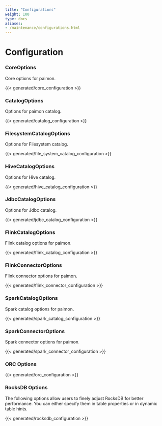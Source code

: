 ```yaml
---
title: "Configurations"
weight: 100
type: docs
aliases:
- /maintenance/configurations.html
---
```

<!--
Licensed to the Apache Software Foundation (ASF) under one
or more contributor license agreements.  See the NOTICE file
distributed with this work for additional information
regarding copyright ownership.  The ASF licenses this file
to you under the Apache License, Version 2.0 (the
"License"); you may not use this file except in compliance
with the License.  You may obtain a copy of the License at

  http://www.apache.org/licenses/LICENSE-2.0

Unless required by applicable law or agreed to in writing,
software distributed under the License is distributed on an
"AS IS" BASIS, WITHOUT WARRANTIES OR CONDITIONS OF ANY
KIND, either express or implied.  See the License for the
specific language governing permissions and limitations
under the License.
-->

# Configuration

### CoreOptions

Core options for paimon.

{{< generated/core_configuration >}}

### CatalogOptions

Options for paimon catalog.

{{< generated/catalog_configuration >}}

### FilesystemCatalogOptions

Options for Filesystem catalog.

{{< generated/file_system_catalog_configuration >}}

### HiveCatalogOptions

Options for Hive catalog.

{{< generated/hive_catalog_configuration >}}

### JdbcCatalogOptions

Options for Jdbc catalog.

{{< generated/jdbc_catalog_configuration >}}

### FlinkCatalogOptions

Flink catalog options for paimon.

{{< generated/flink_catalog_configuration >}}

### FlinkConnectorOptions

Flink connector options for paimon.

{{< generated/flink_connector_configuration >}}

### SparkCatalogOptions

Spark catalog options for paimon.

{{< generated/spark_catalog_configuration >}}

### SparkConnectorOptions

Spark connector options for paimon.

{{< generated/spark_connector_configuration >}}

### ORC Options

{{< generated/orc_configuration >}}

### RocksDB Options

The following options allow users to finely adjust RocksDB for better performance. You can either specify them in table properties or in dynamic table hints.

{{< generated/rocksdb_configuration >}}

